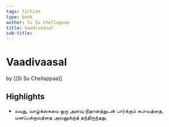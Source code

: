 ```yaml
---
tags: fiction
type: book
author: Si Su Chellappaa
title: Vaadivaasal
sub-title: 
---
```


# Vaadivaasal
by [[Si Su Chellappaa]]

## Highlights
* வயது, வாழ்க்கையை ஒரு அளவு நிதானத்துடன் பார்க்கும் சுபாவத்தை, மனப்பக்குவத்தை அவனுக்குத் தந்திருந்தது.
